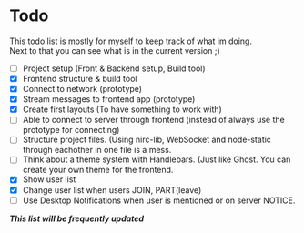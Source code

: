 # Todo
This todo list is mostly for myself to keep track of what im doing. <br/> Next to that you can see what is in the current version ;)

- [ ] Project setup (Front & Backend setup, Build tool)
- [X] Frontend structure & build tool
- [X] Connect to network (prototype)
- [X] Stream messages to frontend app (prototype)
- [X] Create first layouts (To have something to work with)
- [ ] Able to connect to server through frontend (instead of always use the prototype for connecting)
- [ ] Structure project files. (Using nirc-lib, WebSocket and node-static through eachother in one file is a mess.
- [ ] Think about a theme system with Handlebars. (Just like Ghost. You can create your own theme for the frontend.
- [X] Show user list
- [X] Change user list when users JOIN, PART(leave)
- [ ] Use Desktop Notifications when user is mentioned or on server NOTICE.

***This list will be frequently updated***
